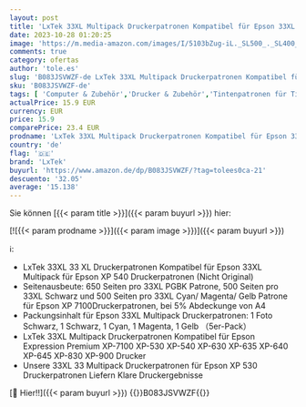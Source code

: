 ```yaml
---
layout: post
title: 'LxTek 33XL Multipack Druckerpatronen Kompatibel für Epson 33XL 33 XL für Epson XP 540 Druckerpatronen für XP-7100 XP-530 XP-640 XP-830 XP-900 XP-645 XP-635 XP-630（5er-Pack）'
date: 2023-10-28 01:20:25
image: 'https://m.media-amazon.com/images/I/5103bZug-iL._SL500_._SL400_.jpg'
comments: true
category: ofertas
author: 'tole.es'
slug: 'B083JSVWZF-de LxTek 33XL Multipack Druckerpatronen Kompatibel für Epson...'
sku: 'B083JSVWZF-de'
tags: [ 'Computer & Zubehör','Drucker & Zubehör','Tintenpatronen für Tintenstrahldrucker','Zubehör für Drucker','lxtek','🇩🇪', ]
actualPrice: 15.9 EUR
currency: EUR
price: 15.9
comparePrice: 23.4 EUR
prodname: 'LxTek 33XL Multipack Druckerpatronen Kompatibel für Epson 33XL 33 XL für Epson XP 540 Druckerpatronen für XP-7100 XP-530 XP-640 XP-830 XP-900 XP-645 XP-635 XP-630（5er-Pack）'
country: 'de'
flag: '🇩🇪'
brand: 'LxTek'
buyurl: 'https://www.amazon.de/dp/B083JSVWZF/?tag=tolees0ca-21'
descuento: '32.05'
average: '15.138'
---
```


Sie können [{{< param title >}}]({{< param buyurl >}}) hier:

[![{{< param prodname >}}]({{< param image >}})]({{< param buyurl >}})

ℹ️:

- LxTek 33XL 33 XL Druckerpatronen Kompatibel für Epson 33XL Multipack für Epson XP 540 Druckerpatronen (Nicht Original)
- Seitenausbeute: 650 Seiten pro 33XL PGBK Patrone, 500 Seiten pro 33XL Schwarz und 500 Seiten pro 33XL Cyan/ Magenta/ Gelb Patrone für Epson XP 7100Druckerpatronen, bei 5% Abdeckunge von A4
- Packungsinhalt für Epson 33XL Multipack Druckerpatronen: 1 Foto Schwarz, 1 Schwarz, 1 Cyan, 1 Magenta, 1 Gelb （5er-Pack）
- LxTek 33XL Multipack Druckerpatronen Kompatibel für Epson Expression Premium XP-7100 XP-530 XP-540 XP-630 XP-635 XP-640 XP-645 XP-830 XP-900 Drucker
- Unsere 33XL 33 Multipack Druckerpatronen für Epson XP 530 Druckerpatronen Liefern Klare Druckergebnisse

[🛒 Hier!!]({{< param buyurl >}})
{{<world>}}B083JSVWZF{{</world>}}

